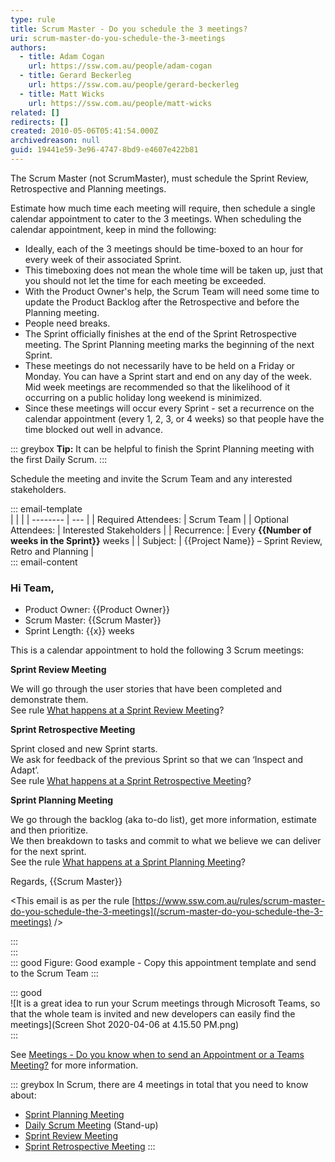 ```yaml
---
type: rule
title: Scrum Master - Do you schedule the 3 meetings?
uri: scrum-master-do-you-schedule-the-3-meetings
authors:
  - title: Adam Cogan
    url: https://ssw.com.au/people/adam-cogan
  - title: Gerard Beckerleg
    url: https://ssw.com.au/people/gerard-beckerleg
  - title: Matt Wicks
    url: https://ssw.com.au/people/matt-wicks
related: []
redirects: []
created: 2010-05-06T05:41:54.000Z
archivedreason: null
guid: 19441e59-3e96-4747-8bd9-e4607e422b81
---
```


The Scrum Master (not ScrumMaster), must schedule the Sprint Review, Retrospective and Planning meetings.

<!--endintro-->

Estimate how much time each meeting will require, then schedule a single calendar appointment to cater to the 3 meetings. When scheduling the calendar appointment, keep in mind the following:

* Ideally, each of the 3 meetings should be time-boxed to an hour for every week of their associated Sprint.
* This timeboxing does not mean the whole time will be taken up, just that you should not let the time for each meeting be exceeded.
* With the Product Owner's help, the Scrum Team will need some time to update the Product Backlog after the Retrospective and before the Planning meeting.
* People need breaks.
* The Sprint officially finishes at the end of the Sprint Retrospective meeting. The Sprint Planning meeting marks the beginning of the next Sprint.
* These meetings do not necessarily have to be held on a Friday or Monday. You can have a Sprint start and end on any day of the week.
Mid week meetings are recommended so that the likelihood of it occurring on a public holiday long weekend is minimized.
* Since these meetings will occur every Sprint - set a recurrence on the calendar appointment (every 1, 2, 3, or 4 weeks) so that people have the time blocked out well in advance.

::: greybox
**Tip:** It can be helpful to finish the Sprint Planning meeting with the first Daily Scrum.
:::

Schedule the meeting and invite the Scrum Team and any interested stakeholders.

::: email-template  
|          |     |
| -------- | --- |
| Required Attendees:      | Scrum Team |
| Optional Attendees:      | Interested Stakeholders |
| Recurrence:     | Every  **{{Number of weeks in the Sprint}}** weeks |
| Subject: | {{Project Name}} – Sprint Review, Retro and Planning |  
::: email-content  

### Hi Team,
 * Product Owner: {{Product Owner}}  
 * Scrum Master: {{Scrum Master}}  
 * Sprint Length: {{x}} weeks  

This is a calendar appointment to hold the following 3 Scrum meetings:
 
**Sprint Review Meeting** 

We will go through the user stories that have been completed and demonstrate them.  
See rule [What happens at a Sprint Review Meeting](/do-you-know-what-happens-at-a-sprint-review-meeting)? 
 
**Sprint Retrospective Meeting** 

Sprint closed and new Sprint starts.  
We ask for feedback of the previous Sprint so that we can ‘Inspect and Adapt’.  
See rule [What happens at a Sprint Retrospective Meeting](/do-you-know-what-happens-at-a-sprint-retrospective-meeting)? 
 
**Sprint Planning Meeting** 

We go through the backlog (aka to-do list), get more information, estimate and then prioritize.  
We then breakdown to tasks and commit to what we believe we can deliver for the next sprint.  
See the rule [What happens at a Sprint Planning Meeting](/do-you-know-what-happens-at-a-sprint-planning-meeting)?

Regards,
{{Scrum Master}}

&lt;This email is as per the rule [https://www.ssw.com.au/rules/scrum-master-do-you-schedule-the-3-meetings](/scrum-master-do-you-schedule-the-3-meetings) /&gt;

:::  
:::  
::: good
Figure: Good example - Copy this appointment template and send to the Scrum Team
:::

::: good  
![It is a great idea to run your Scrum meetings through Microsoft Teams, so that the whole team is invited and new developers can easily find the meetings](Screen Shot 2020-04-06 at 4.15.50 PM.png)  
:::

See [Meetings - Do you know when to send an Appointment or a Teams Meeting?](/send-appointment-or-teams-meeting) for more information.


::: greybox
In Scrum, there are 4 meetings in total that you need to know about:
* [Sprint Planning Meeting](/do-you-know-what-happens-at-a-sprint-planning-meeting "Sprint Planning Meeting")
* [Daily Scrum Meeting](/meeting-do-you-update-your-tasks-before-the-daily-scrum "Daily Scrum Meeting") (Stand-up)
* [Sprint Review Meeting](/do-you-know-what-happens-at-a-sprint-review-meeting "Sprint Review Meeting")
* [Sprint Retrospective Meeting](/do-you-know-what-happens-at-a-sprint-retrospective-meeting "Sprint Retrospective Meeting")
:::
